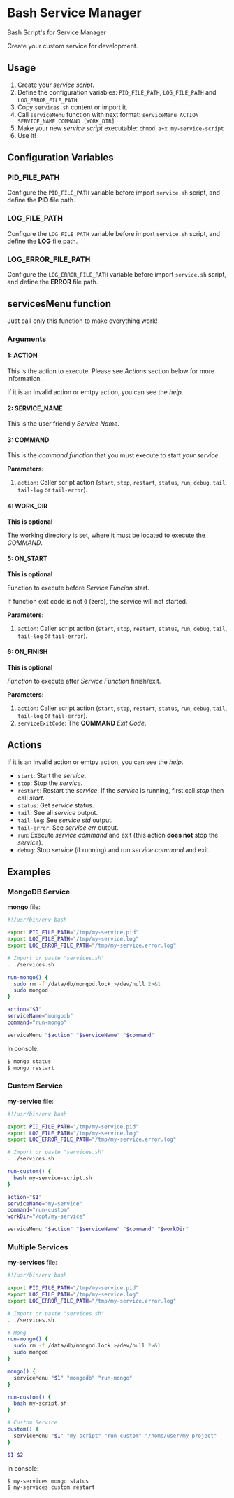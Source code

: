 # Bash Service Manager
Bash Script's for Service Manager

Create your custom service for development.

## Usage ##

1. Create your _service script_.
2. Define the configuration variables: `PID_FILE_PATH`, `LOG_FILE_PATH` and `LOG_ERROR_FILE_PATH`.
2. Copy `services.sh` content or import it.
3. Call `serviceMenu` function with next format: `serviceMenu ACTION SERVICE_NAME COMMAND [WORK_DIR]`
4. Make your new _service script_ executable: `chmod a+x my-service-script`
5. Use it!

## Configuration Variables ##

### PID_FILE_PATH ###

Configure the `PID_FILE_PATH` variable before import `service.sh` script, and define the **PID** file path.

### LOG_FILE_PATH ###

Configure the `LOG_FILE_PATH` variable before import `service.sh` script, and define the **LOG** file path.

### LOG_ERROR_FILE_PATH ###

Configure the `LOG_ERROR_FILE_PATH` variable before import `service.sh` script, and define the **ERROR** file path.


## servicesMenu function ##

Just call only this function to make everything work!

### Arguments ###

#### 1: ACTION ####

This is the action to execute. Please see _Actions_ section below for more information.

If it is an invalid action or emtpy action, you can see the _help_.

#### 2: SERVICE_NAME ####

This is the user friendly _Service Name_.

#### 3: COMMAND ####

This is the _command function_ that you must execute to start _your service_.

**Parameters:**

1. `action`: Caller script action (`start`, `stop`, `restart`, `status`, `run`, `debug`, `tail`, `tail-log` or `tail-error`).

#### 4: WORK_DIR ####

**This is optional**

The working directory is set, where it must be located to execute the _COMMAND_.

#### 5: ON_START ####

**This is optional**

Function to execute before _Service Funcion_ start.

If function exit code is not `0` (zero), the service will not started.

**Parameters:**

1. `action`: Caller script action (`start`, `stop`, `restart`, `status`, `run`, `debug`, `tail`, `tail-log` or `tail-error`).

#### 6: ON_FINISH ####

**This is optional**

_Function_ to execute after _Service Function_ finish/exit.

**Parameters:**

1. `action`: Caller script action (`start`, `stop`, `restart`, `status`, `run`, `debug`, `tail`, `tail-log` or `tail-error`).
2. `serviceExitCode`: The **COMMAND** _Exit Code_.

## Actions ##

If it is an invalid action or emtpy action, you can see the _help_.

* `start`: Start the _service_.
* `stop`: Stop the _service_.
* `restart`: Restart the _service_. If the _service_ is running, first call _stop_ then call _start_.
* `status`: Get _service_ status.
* `tail`: See all _service_ output.
* `tail-log`: See _service_ _std_ output.
* `tail-error`: See _service_ _err_ output.
* `run`: Execute _service command_ and exit (this action **does not** stop the _service_).
* `debug`: Stop _service_ (if running) and run _service command_ and exit.

## Examples ##

### MongoDB Service ###

**mongo** file:

```bash
#!/usr/bin/env bash

export PID_FILE_PATH="/tmp/my-service.pid"
export LOG_FILE_PATH="/tmp/my-service.log"
export LOG_ERROR_FILE_PATH="/tmp/my-service.error.log"

# Import or paste "services.sh"
. ./services.sh

run-mongo() {
  sudo rm -f /data/db/mongod.lock >/dev/null 2>&1
  sudo mongod
}

action="$1"
serviceName="mongodb"
command="run-mongo"

serviceMenu "$action" "$serviceName" "$command"
```

In console:

```bash
$ mongo status
$ mongo restart
```

### Custom Service ###

**my-service** file:

```bash
#!/usr/bin/env bash

export PID_FILE_PATH="/tmp/my-service.pid"
export LOG_FILE_PATH="/tmp/my-service.log"
export LOG_ERROR_FILE_PATH="/tmp/my-service.error.log"

# Import or paste "services.sh"
. ./services.sh

run-custom() {
  bash my-service-script.sh
}

action="$1"
serviceName="my-service"
command="run-custom"
workDir="/opt/my-service"

serviceMenu "$action" "$serviceName" "$command" "$workDir"
```

### Multiple Services ###

**my-services** file:

```bash
#!/usr/bin/env bash

export PID_FILE_PATH="/tmp/my-service.pid"
export LOG_FILE_PATH="/tmp/my-service.log"
export LOG_ERROR_FILE_PATH="/tmp/my-service.error.log"

# Import or paste "services.sh"
. ./services.sh

# Mong
run-mongo() {
  sudo rm -f /data/db/mongod.lock >/dev/null 2>&1
  sudo mongod
}

mongo() {
  serviceMenu "$1" "mongodb" "run-mongo"
}

run-custom() {
  bash my-script.sh
}

# Custom Service
custom() {
  serviceMenu "$1" "my-script" "run-custom" "/home/user/my-project"
}

$1 $2
```

In console:

```bash
$ my-services mongo status
$ my-services custom restart
```
